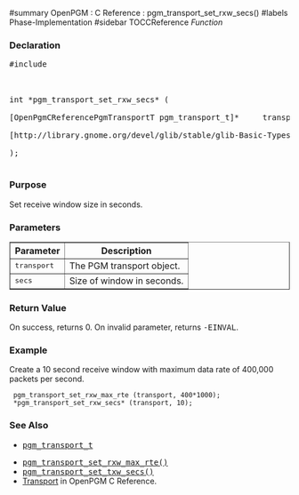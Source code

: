 ﻿#summary OpenPGM : C Reference : pgm\_transport\_set\_rxw\_secs()
#labels Phase-Implementation
#sidebar TOCCReference
_Function_
### Declaration ###
<pre>
#include <pgm/pgm.h><br>
<br>
int *pgm_transport_set_rxw_secs* (<br>
[OpenPgmCReferencePgmTransportT pgm_transport_t]*     transport,<br>
[http://library.gnome.org/devel/glib/stable/glib-Basic-Types.html#guint guint]                secs<br>
);<br>
</pre>

### Purpose ###
Set receive window size in seconds.

### Parameters ###
<table cellpadding='5' border='1' cellspacing='0'>
<tr>
<th>Parameter</th>
<th>Description</th>
</tr>
<tr>
<td><tt>transport</tt></td>
<td>The PGM transport object.</td>
</tr><tr>
<td><tt>secs</tt></td>
<td>Size of window in seconds.</td>
</tr>
</table>


### Return Value ###
On success, returns 0.  On invalid parameter, returns <tt>-EINVAL</tt>.

### Example ###
Create a 10 second receive window with maximum data rate of 400,000 packets per second.

```
 pgm_transport_set_rxw_max_rte (transport, 400*1000);
 *pgm_transport_set_rxw_secs* (transport, 10);
```

### See Also ###
  * <tt><a href='OpenPgmCReferencePgmTransportT.md'>pgm_transport_t</a></tt><br>
<ul><li><tt><a href='OpenPgmCReferencePgmTransportSetRxwMaxRte.md'>pgm_transport_set_rxw_max_rte()</a></tt><br>
</li><li><tt><a href='OpenPgmCReferencePgmTransportSetTxwSecs.md'>pgm_transport_set_txw_secs()</a></tt><br>
</li><li><a href='OpenPgmCReferenceTransport.md'>Transport</a> in OpenPGM C Reference.